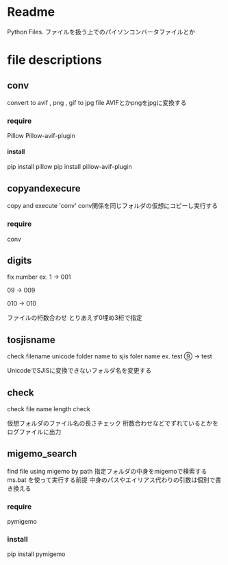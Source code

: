 ﻿# Readme
Python Files.
ファイルを扱う上でのパイソンコンバータファイルとか

# file descriptions

## conv
convert to avif , png , gif to jpg file
AVIFとかpngをjpgに変換する

### require
Pillow
Pillow-avif-plugin

#### install
pip install pillow
pip install pillow-avif-plugin

## copyandexecure
copy and execute 'conv'
conv関係を同じフォルダの仮想にコピーし実行する
### require
conv

## digits
fix number
ex.
1   -> 001

09  -> 009

010 -> 010

ファイルの桁数合わせ
とりあえず0埋め3桁で指定


## tosjisname
check filename unicode folder name to sjis foler name
ex.
test ⑨ -> test

UnicodeでSJISに変換できないフォルダ名を変更する

## check
check file name length check

仮想フォルダのファイル名の長さチェック
桁数合わせなどでずれているとかをログファイルに出力

## migemo_search
find file using migemo by path 
指定フォルダの中身をmigemoで検索する
ms.bat を使って実行する前提
中身のパスやエイリアス代わりの引数は個別で書き換える

### require
pymigemo

### install
pip install pymigemo



